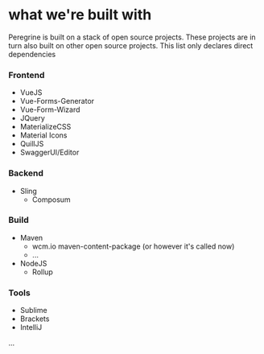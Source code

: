 what we're built with
=====

Peregrine is built on a stack of open source projects. These projects are in turn also 
built on other open source projects. This list only declares direct dependencies

### Frontend
- VueJS
- Vue-Forms-Generator
- Vue-Form-Wizard
- JQuery
- MaterializeCSS
- Material Icons
- QuillJS
- SwaggerUI/Editor

### Backend
- Sling
    - Composum

### Build
- Maven
    - wcm.io maven-content-package (or however it's called now)
    - ...
- NodeJS
    - Rollup

### Tools
- Sublime
- Brackets
- IntelliJ

...
